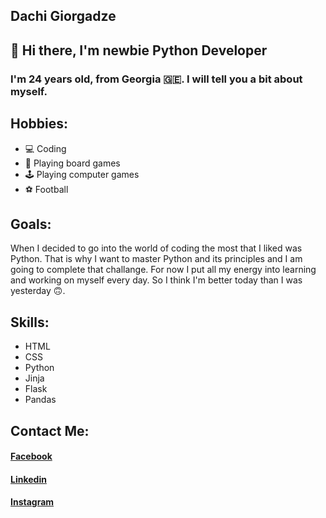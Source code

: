 ##  Dachi Giorgadze

## 👋 Hi there, I'm newbie Python Developer

### I'm 24 years old, from Georgia 🇬🇪. I will tell you a bit about myself.

## Hobbies:
- 💻 Coding
- 🎲 Playing board games
- 🕹️ Playing computer games
- ⚽ Football

## Goals:
When I decided to go into the world of coding the most that I liked was Python.
That is why I want to master Python and its principles and I am going to complete that challange.
For now I put all my energy into learning and working on myself every day.
So I think I'm better today than I was yesterday 🙃.

## Skills:
- <div style="display: flex; align-items: center"><span style="margin-right: 1rem">HTML </span><img src="https://cdn.pixabay.com/photo/2017/08/05/11/16/logo-2582748_960_720.png" style="width: 1rem; margin-left: 1rem"></div>
- <div style="display: flex; align-items: center"><span style="margin-right: 1rem">CSS </span><img src="https://cdn.pixabay.com/photo/2017/08/05/11/16/logo-2582747_1280.png" style="width: 1rem; margin-left: 1rem"></div>
- <div style="display: flex; align-items: center"> <span style="margin-right: 1rem">Python </span><img src="https://www.jing.fm/clipimg/full/53-537670_python-png-file-python-logo-png.png" style="width: 1rem; margin-left: 1rem"></div>
- <div style="display: flex; align-items: center"> <span style="margin-right: 1rem">Jinja </span><img src="https://quintagroup.com/cms/python/images/jinja2.png/@@images/image.png" style="width: 1rem; margin-left: 1rem"></div>
- <div style="display: flex; align-items: center"> <span style="margin-right: 1rem">Flask </span><img src="https://cdn.freebiesupply.com/logos/large/2x/flask-logo-png-transparent.png" style="width: 1rem; margin-left: 1rem"></div>
- <div style="display: flex; align-items: center"> <span style="margin-right: 1rem">Pandas </span><img src="https://www.pinclipart.com/picdir/middle/367-3678882_python-logo-clipart-easy-pandas-python-logo-png.png" style="width: 1rem; margin-left: 1rem"></div>


## Contact Me:

#### <a href="https://www.facebook.com/dachigiorgadzee/" target="_blank">Facebook</a>
#### <a href="https://ge.linkedin.com/in/dachi-giorgadze-8a4101185" target="_blank">Linkedin</a>
#### <a href="https://www.instagram.com/dachigiorgadzee/" target="_blank">Instagram</a>
